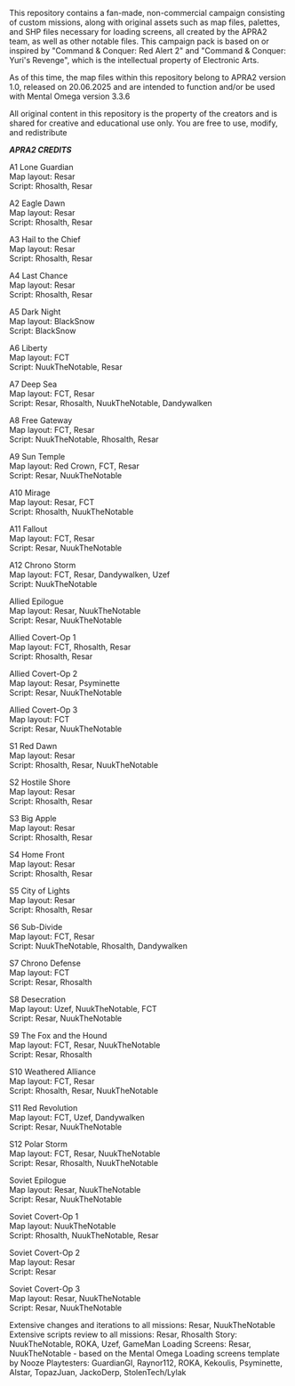 This repository contains a fan-made, non-commercial campaign consisting of custom missions, along with original assets such as map files, palettes, and SHP files necessary for loading screens, all created by the APRA2 team, as well as other notable files. This campaign pack is based on or inspired by "Command & Conquer: Red Alert 2" and "Command & Conquer: Yuri's Revenge", which is the intellectual property of Electronic Arts.

As of this time, the map files within this repository belong to APRA2 version 1.0, released on 20.06.2025 and are intended to function and/or be used with Mental Omega version 3.3.6

All original content in this repository is the property of the creators and is shared for creative and educational use only. You are free to use, modify, and redistribute


***APRA2 CREDITS***



A1 Lone Guardian<br>
Map layout: Resar<br>
Script: Rhosalth, Resar

A2 Eagle Dawn<br>
Map layout: Resar<br>
Script: Rhosalth, Resar

A3 Hail to the Chief<br>
Map layout: Resar<br>
Script: Rhosalth, Resar

A4 Last Chance<br>
Map layout: Resar<br>
Script: Rhosalth, Resar

A5 Dark Night<br>
Map layout: BlackSnow<br>
Script: BlackSnow

A6 Liberty<br>
Map layout: FCT<br>
Script: NuukTheNotable, Resar

A7 Deep Sea<br>
Map layout: FCT, Resar<br>
Script: Resar, Rhosalth, NuukTheNotable, Dandywalken

A8 Free Gateway<br>
Map layout: FCT, Resar<br>
Script: NuukTheNotable, Rhosalth, Resar

A9 Sun Temple<br>
Map layout: Red Crown, FCT, Resar<br>
Script: Resar, NuukTheNotable

A10 Mirage<br>
Map layout: Resar, FCT<br>
Script: Rhosalth, NuukTheNotable

A11 Fallout<br>
Map layout: FCT, Resar<br>
Script: Resar, NuukTheNotable

A12 Chrono Storm<br>
Map layout: FCT, Resar, Dandywalken, Uzef<br>
Script: NuukTheNotable

Allied Epilogue<br>
Map layout: Resar, NuukTheNotable<br>
Script: Resar, NuukTheNotable

Allied Covert-Op 1<br>
Map layout: FCT, Rhosalth, Resar<br>
Script: Rhosalth, Resar

Allied Covert-Op 2<br>
Map layout: Resar, Psyminette<br>
Script: Resar, NuukTheNotable

Allied Covert-Op 3<br>
Map layout: FCT<br>
Script: Resar, NuukTheNotable





S1 Red Dawn<br>
Map layout: Resar<br>
Script: Rhosalth, Resar, NuukTheNotable

S2 Hostile Shore<br>
Map layout: Resar<br>
Script: Rhosalth, Resar

S3 Big Apple<br>
Map layout: Resar<br>
Script: Rhosalth, Resar

S4 Home Front<br>
Map layout: Resar<br>
Script: Rhosalth, Resar

S5 City of Lights<br>
Map layout: Resar<br>
Script: Rhosalth, Resar

S6 Sub-Divide<br>
Map layout: FCT, Resar<br>
Script: NuukTheNotable, Rhosalth, Dandywalken

S7 Chrono Defense<br>
Map layout: FCT<br>
Script: Resar, Rhosalth

S8 Desecration<br>
Map layout: Uzef, NuukTheNotable, FCT<br>
Script: Resar, NuukTheNotable

S9 The Fox and the Hound<br>
Map layout: FCT, Resar, NuukTheNotable<br>
Script: Resar, Rhosalth

S10 Weathered Alliance<br>
Map layout: FCT, Resar<br>
Script: Rhosalth, Resar, NuukTheNotable

S11 Red Revolution<br>
Map layout: FCT, Uzef, Dandywalken<br>
Script: Resar, NuukTheNotable

S12 Polar Storm<br>
Map layout: FCT, Resar, NuukTheNotable<br>
Script: Resar, Rhosalth, NuukTheNotable

Soviet Epilogue<br>
Map layout: Resar, NuukTheNotable<br>
Script: Resar, NuukTheNotable

Soviet Covert-Op 1<br>
Map layout: NuukTheNotable<br>
Script: Rhosalth, NuukTheNotable, Resar

Soviet Covert-Op 2<br>
Map layout: Resar<br>
Script: Resar

Soviet Covert-Op 3<br>
Map layout: Resar, NuukTheNotable<br>
Script: Resar, NuukTheNotable

Extensive changes and iterations to all missions: Resar, NuukTheNotable
Extensive scripts review to all missions: Resar, Rhosalth
Story: NuukTheNotable, ROKA, Uzef, GameMan
Loading Screens: Resar, NuukTheNotable - based on the Mental Omega Loading screens template by Nooze
Playtesters: GuardianGI, Raynor112, ROKA, Kekoulis, Psyminette, Alstar, TopazJuan, JackoDerp, StolenTech/Lylak
